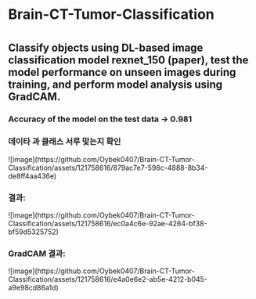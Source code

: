 <h1> Brain-CT-Tumor-Classification<h1/>
<h2>Classify objects using DL-based image classification model rexnet_150 (paper), test the model performance on unseen images during training, and perform model analysis using GradCAM.</h2>
<h3> Accuracy of the model on the test data -> 0.981 </h3>
  <h3>데이타 과 클래스 서루 맟는지 확인 </h3>
         ![image](https://github.com/Oybek0407/Brain-CT-Tumor-Classification/assets/121758616/879ac7e7-598c-4888-8b34-de8ff4aa436e)
<h3>결과:  </h3>
         ![image](https://github.com/Oybek0407/Brain-CT-Tumor-Classification/assets/121758616/ec0a4c6e-92ae-4264-bf38-bf59d5325752)
<h3> GradCAM 결과:  </h3>
![image](https://github.com/Oybek0407/Brain-CT-Tumor-Classification/assets/121758616/e4a0e6e2-ab5e-4212-b045-a9e98cd86a1d)

